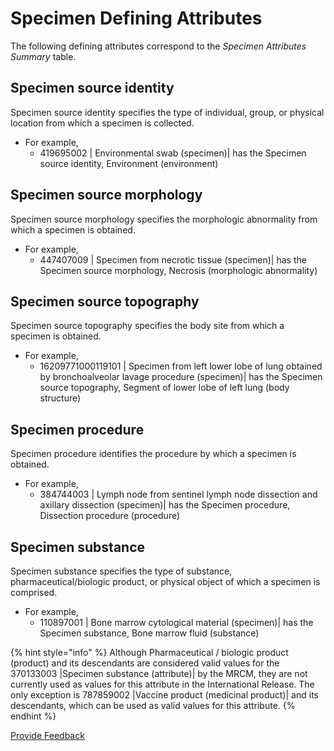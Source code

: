 # Specimen Defining Attributes

The following defining attributes correspond to the _Specimen Attributes Summary_ table.

## Specimen source identity

Specimen source identity specifies the type of individual, group, or physical location from which a specimen is collected.

* For example,
  * 419695002 | Environmental swab (specimen)| has the Specimen source identity, Environment (environment)

## Specimen source morphology

Specimen source morphology specifies the morphologic abnormality from which a specimen is obtained.

* For example,
  * 447407009 | Specimen from necrotic tissue (specimen)| has the Specimen source morphology, Necrosis (morphologic abnormality)

## Specimen source topography

Specimen source topography specifies the body site from which a specimen is obtained.

* For example,
  * 16209771000119101 | Specimen from left lower lobe of lung obtained by bronchoalveolar lavage procedure (specimen)| has the Specimen source topography, Segment of lower lobe of left lung (body structure)

## Specimen procedure

Specimen procedure identifies the procedure by which a specimen is obtained.

* For example,
  * 384744003 | Lymph node from sentinel lymph node dissection and axillary dissection (specimen)| has the Specimen procedure, Dissection procedure (procedure)

## Specimen substance

Specimen substance specifies the type of substance, pharmaceutical/biologic product, or physical object of which a specimen is comprised.

* For example,
  * 110897001 | Bone marrow cytological material (specimen)| has the Specimen substance, Bone marrow fluid (substance)

{% hint style="info" %}
Although Pharmaceutical / biologic product (product) and its descendants are considered valid values for the 370133003 |Specimen substance (attribute)| by the MRCM, they are not currently used as values for this attribute in the International Release. The only exception is 787859002 |Vaccine product (medicinal product)| and its descendants, which can be used as valid values for this attribute.
{% endhint %}

<a href="https://docs.google.com/forms/d/e/1FAIpQLScTmbZIf0UEQwYDkY27EEWBkaiYkHSbR0_9DmFrMLXoQLyL7Q/viewform?usp=pp_url&#x26;entry.1767247133=SCT+Editorial+Guide&#x26;entry.670899847=Specimen%20Defining%20Attributes" class="button primary">Provide Feedback</a>

